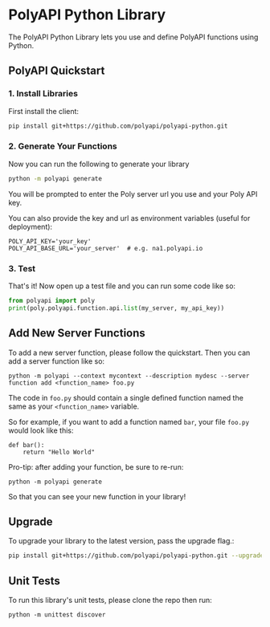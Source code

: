 # PolyAPI Python Library

The PolyAPI Python Library lets you use and define PolyAPI functions using Python.

## PolyAPI Quickstart

### 1. Install Libraries

First install the client:

```bash
pip install git+https://github.com/polyapi/polyapi-python.git
```

### 2. Generate Your Functions

Now you can run the following to generate your library

```bash
python -m polyapi generate
```

You will be prompted to enter the Poly server url you use and your Poly API key.

You can also provide the key and url as environment variables (useful for deployment):

```
POLY_API_KEY='your_key'
POLY_API_BASE_URL='your_server'  # e.g. na1.polyapi.io
```

### 3. Test

That's it! Now open up a test file and you can run some code like so:

```python
from polyapi import poly
print(poly.polyapi.function.api.list(my_server, my_api_key))
```


## Add New Server Functions

To add a new server function, please follow the quickstart. Then you can add a server function like so:

```
python -m polyapi --context mycontext --description mydesc --server function add <function_name> foo.py
```

The code in `foo.py` should contain a single defined function named the same as your `<function_name>` variable.

So for example, if you want to add a function named `bar`, your file `foo.py` would look like this:

```
def bar():
    return "Hello World"
```

Pro-tip: after adding your function, be sure to re-run:

```
python -m polyapi generate
```

So that you can see your new function in your library!


## Upgrade

To upgrade your library to the latest version, pass the upgrade flag.:

```bash
pip install git+https://github.com/polyapi/polyapi-python.git --upgrade
```

## Unit Tests

To run this library's unit tests, please clone the repo then run:

```
python -m unittest discover
```